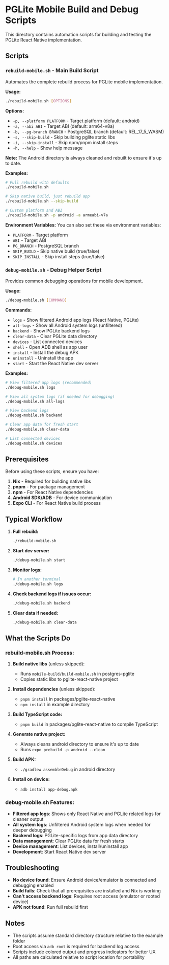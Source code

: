 # PGLite Mobile Build and Debug Scripts

This directory contains automation scripts for building and testing the PGLite React Native implementation.

## Scripts

### `rebuild-mobile.sh` - Main Build Script

Automates the complete rebuild process for PGLite mobile implementation.

**Usage:**
```bash
./rebuild-mobile.sh [OPTIONS]
```

**Options:**
- `-p, --platform PLATFORM` - Target platform (default: android)
- `-a, --abi ABI` - Target ABI (default: arm64-v8a)
- `-b, --pg-branch BRANCH` - PostgreSQL branch (default: REL_17_5_WASM)
- `-s, --skip-build` - Skip building pglite static libs
- `-i, --skip-install` - Skip npm/pnpm install steps
- `-h, --help` - Show help message

**Note:** The Android directory is always cleaned and rebuilt to ensure it's up to date.

**Examples:**
```bash
# Full rebuild with defaults
./rebuild-mobile.sh

# Skip native build, just rebuild app
./rebuild-mobile.sh --skip-build

# Custom platform and ABI
./rebuild-mobile.sh -p android -a armeabi-v7a
```

**Environment Variables:**
You can also set these via environment variables:
- `PLATFORM` - Target platform
- `ABI` - Target ABI
- `PG_BRANCH` - PostgreSQL branch
- `SKIP_BUILD` - Skip native build (true/false)
- `SKIP_INSTALL` - Skip install steps (true/false)

### `debug-mobile.sh` - Debug Helper Script

Provides common debugging operations for mobile development.

**Usage:**
```bash
./debug-mobile.sh [COMMAND]
```

**Commands:**
- `logs` - Show filtered Android app logs (React Native, PGLite)
- `all-logs` - Show all Android system logs (unfiltered)
- `backend` - Show PGLite backend logs
- `clear-data` - Clear PGLite data directory
- `devices` - List connected devices
- `shell` - Open ADB shell as app user
- `install` - Install the debug APK
- `uninstall` - Uninstall the app
- `start` - Start the React Native dev server

**Examples:**
```bash
# View filtered app logs (recommended)
./debug-mobile.sh logs

# View all system logs (if needed for debugging)
./debug-mobile.sh all-logs

# View backend logs
./debug-mobile.sh backend

# Clear app data for fresh start
./debug-mobile.sh clear-data

# List connected devices
./debug-mobile.sh devices
```

## Prerequisites

Before using these scripts, ensure you have:

1. **Nix** - Required for building native libs
2. **pnpm** - For package management
3. **npm** - For React Native dependencies
4. **Android SDK/ADB** - For device communication
5. **Expo CLI** - For React Native build process

## Typical Workflow

1. **Full rebuild:**
   ```bash
   ./rebuild-mobile.sh
   ```

2. **Start dev server:**
   ```bash
   ./debug-mobile.sh start
   ```

3. **Monitor logs:**
   ```bash
   # In another terminal
   ./debug-mobile.sh logs
   ```

4. **Check backend logs if issues occur:**
   ```bash
   ./debug-mobile.sh backend
   ```

5. **Clear data if needed:**
   ```bash
   ./debug-mobile.sh clear-data
   ```

## What the Scripts Do

### rebuild-mobile.sh Process:

1. **Build native libs** (unless skipped):
   - Runs `mobile-build/build-mobile.sh` in postgres-pglite
   - Copies static libs to pglite-react-native project

2. **Install dependencies** (unless skipped):
   - `pnpm install` in packages/pglite-react-native
   - `npm install` in example directory

3. **Build TypeScript code:**
   - `pnpm build` in packages/pglite-react-native to compile TypeScript

4. **Generate native project:**
   - Always cleans android directory to ensure it's up to date
   - Runs `expo prebuild -p android --clean`

5. **Build APK:**
   - `./gradlew assembleDebug` in android directory

6. **Install on device:**
   - `adb install app-debug.apk`

### debug-mobile.sh Features:

- **Filtered app logs**: Shows only React Native and PGLite related logs for cleaner output
- **All system logs**: Unfiltered Android system logs when needed for deeper debugging
- **Backend logs**: PGLite-specific logs from app data directory
- **Data management**: Clear PGLite data for fresh starts
- **Device management**: List devices, install/uninstall app
- **Development**: Start React Native dev server

## Troubleshooting

- **No device found**: Ensure Android device/emulator is connected and debugging enabled
- **Build fails**: Check that all prerequisites are installed and Nix is working
- **Can't access backend logs**: Requires root access (emulator or rooted device)
- **APK not found**: Run full rebuild first

## Notes

- The scripts assume standard directory structure relative to the example folder
- Root access via `adb root` is required for backend log access
- Scripts include colored output and progress indicators for better UX
- All paths are calculated relative to script location for portability